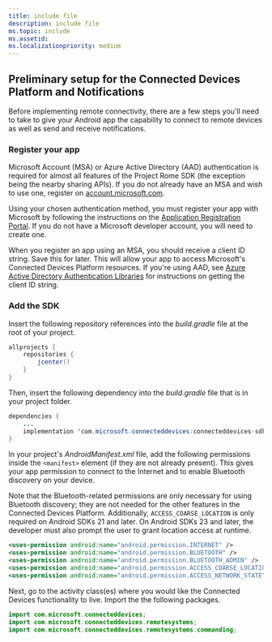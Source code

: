 ```yaml
---
title: include file
description: include file
ms.topic: include
ms.assetid: 
ms.localizationpriority: medium
---
```


## Preliminary setup for the Connected Devices Platform and Notifications

Before implementing remote connectivity, there are a few steps you'll need to take to give your Android app the capability to connect to remote devices as well as send and receive notifications.

### Register your app

Microsoft Account (MSA) or Azure Active Directory (AAD) authentication is required for almost all features of the Project Rome SDK (the exception being the nearby sharing APIs). If you do not already have an MSA and wish to use one, register on [account.microsoft.com](https://account.microsoft.com/account).

Using your chosen authentication method, you must register your app with Microsoft by following the instructions on the [Application Registration Portal](https://apps.dev.microsoft.com/). If you do not have a Microsoft developer account, you will need to create one.

When you register an app using an MSA, you should receive a client ID string. Save this for later. This will allow your app to access Microsoft's Connected Devices Platform resources. If you're using AAD, see [Azure Active Directory Authentication Libraries](https://docs.microsoft.com/azure/active-directory/develop/active-directory-authentication-libraries) for instructions on getting the client ID string.

### Add the SDK

Insert the following repository references into the *build.gradle* file at the root of your project.

```Java
allprojects {
    repositories {
        jcenter()
    }
}
```
Then, insert the following dependency into the _build.gradle_ file that is in your project folder.

```Java
dependencies { 
    ...
    implementation 'com.microsoft.connecteddevices:connecteddevices-sdk:+'
}
```

In your project's *AndroidManifest.xml* file, add the following permissions inside the `<manifest>` element (if they are not already present). This gives your app permission to connect to the Internet and to enable Bluetooth discovery on your device.

Note that the Bluetooth-related permissions are only necessary for using Bluetooth discovery; they are not needed for the other features in the Connected Devices Platform. Additionally, `ACCESS_COARSE_LOCATION` is only required on Android SDKs 21 and later. On Android SDKs 23 and later, the developer must also prompt the user to grant location access at runtime.


```xml
<uses-permission android:name="android.permission.INTERNET" />
<uses-permission android:name="android.permission.BLUETOOTH" />
<uses-permission android:name="android.permission.BLUETOOTH_ADMIN" />
<uses-permission android:name="android.permission.ACCESS_COARSE_LOCATION" />
<uses-permission android:name="android.permission.ACCESS_NETWORK_STATE" />
```

Next, go to the activity class(es) where you would like the Connected Devices functionality to live. Import the the following packages.

```java
import com.microsoft.connecteddevices;
import com.microsoft.connecteddevices.remotesystems;
import com.microsoft.connecteddevices.remotesystems.commanding;
```

